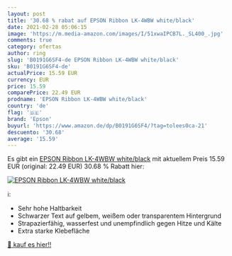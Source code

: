 ```yaml
---
layout: post
title: '30.68 % rabat auf EPSON Ribbon LK-4WBW white/black'
date: 2021-02-28 05:06:15
image: 'https://m.media-amazon.com/images/I/51xwaIPCB7L._SL400_.jpg'
comments: true
category: ofertas
author: ring
slug: 'B0191G6SF4-de EPSON Ribbon LK-4WBW white/black'
sku: 'B0191G6SF4-de'
actualPrice: 15.59 EUR
currency: EUR
price: 15.59
comparePrice: 22.49 EUR
prodname: 'EPSON Ribbon LK-4WBW white/black'
country: 'de'
flag: '🇩🇪'
brand: 'Epson'
buyurl: 'https://www.amazon.de/dp/B0191G6SF4/?tag=tolees0ca-21'
descuento: '30.68'
average: '15.59'
---
```


Es gibt ein [EPSON Ribbon LK-4WBW white/black](https://www.amazon.de/dp/B0191G6SF4/?tag=tolees0ca-21) mit aktuellem Preis 15.59 EUR (original: 22.49 EUR) 30.68 % Rabatt hier:

[![EPSON Ribbon LK-4WBW white/black](https://m.media-amazon.com/images/I/51xwaIPCB7L._SL400_.jpg)](https://www.amazon.de/dp/B0191G6SF4/?tag=tolees0ca-21)

ℹ️:

- Sehr hohe Haltbarkeit
- Schwarzer Text auf gelbem, weißem oder transparentem Hintergrund
- Strapazierfähig, wasserfest und unempfindlich gegen Hitze und Kälte
- Extra starke Klebefläche

[🛒 kauf es hier!!](https://www.amazon.de/dp/B0191G6SF4/?tag=tolees0ca-21)
